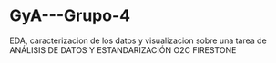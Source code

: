 # GyA---Grupo-4
EDA, caracterizacion de los datos y visualizacion sobre una tarea de ANÁLISIS DE DATOS Y ESTANDARIZACIÓN O2C FIRESTONE
